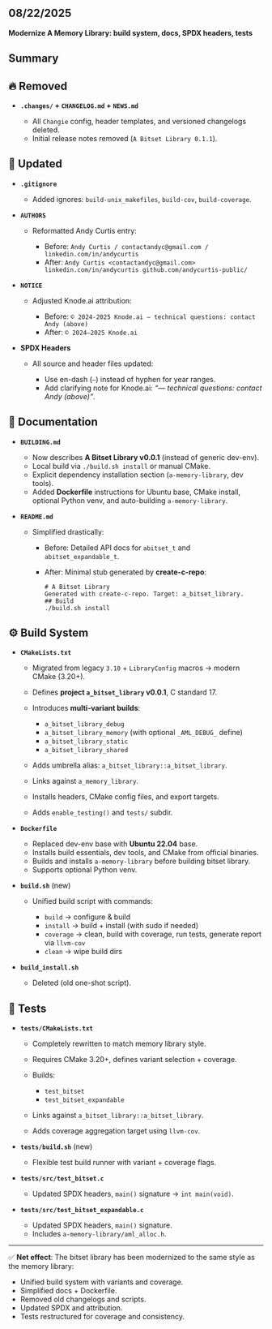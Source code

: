 ## 08/22/2025

**Modernize A Memory Library: build system, docs, SPDX headers, tests**

## Summary

## 🔥 Removed

* **`.changes/` + `CHANGELOG.md` + `NEWS.md`**

    * All `Changie` config, header templates, and versioned changelogs deleted.
    * Initial release notes removed (`A Bitset Library 0.1.1`).

## 📝 Updated

* **`.gitignore`**

    * Added ignores: `build-unix_makefiles`, `build-cov`, `build-coverage`.
* **`AUTHORS`**

    * Reformatted Andy Curtis entry:

        * Before: `Andy Curtis / contactandyc@gmail.com / linkedin.com/in/andycurtis`
        * After: `Andy Curtis <contactandyc@gmail.com> linkedin.com/in/andycurtis github.com/andycurtis-public/`
* **`NOTICE`**

    * Adjusted Knode.ai attribution:

        * Before: `© 2024-2025 Knode.ai — technical questions: contact Andy (above)`
        * After: `© 2024–2025 Knode.ai`
* **SPDX Headers**

    * All source and header files updated:

        * Use en-dash (`–`) instead of hyphen for year ranges.
        * Add clarifying note for Knode.ai: *“— technical questions: contact Andy (above)”*.

## 📖 Documentation

* **`BUILDING.md`**

    * Now describes **A Bitset Library v0.0.1** (instead of generic dev-env).
    * Local build via `./build.sh install` or manual CMake.
    * Explicit dependency installation section (`a-memory-library`, dev tools).
    * Added **Dockerfile** instructions for Ubuntu base, CMake install, optional Python venv, and auto-building `a-memory-library`.
* **`README.md`**

    * Simplified drastically:

        * Before: Detailed API docs for `abitset_t` and `abitset_expandable_t`.
        * After: Minimal stub generated by **create-c-repo**:

          ```
          # A Bitset Library
          Generated with create-c-repo. Target: a_bitset_library.
          ## Build
          ./build.sh install
          ```

## ⚙️ Build System

* **`CMakeLists.txt`**

    * Migrated from legacy `3.10` + `LibraryConfig` macros → modern CMake (3.20+).
    * Defines **project `a_bitset_library` v0.0.1**, C standard 17.
    * Introduces **multi-variant builds**:

        * `a_bitset_library_debug`
        * `a_bitset_library_memory` (with optional `_AML_DEBUG_` define)
        * `a_bitset_library_static`
        * `a_bitset_library_shared`
    * Adds umbrella alias: `a_bitset_library::a_bitset_library`.
    * Links against `a_memory_library`.
    * Installs headers, CMake config files, and export targets.
    * Adds `enable_testing()` and `tests/` subdir.
* **`Dockerfile`**

    * Replaced dev-env base with **Ubuntu 22.04** base.
    * Installs build essentials, dev tools, and CMake from official binaries.
    * Builds and installs `a-memory-library` before building bitset library.
    * Supports optional Python venv.
* **`build.sh`** (new)

    * Unified build script with commands:

        * `build` → configure & build
        * `install` → build + install (with sudo if needed)
        * `coverage` → clean, build with coverage, run tests, generate report via `llvm-cov`
        * `clean` → wipe build dirs
* **`build_install.sh`**

    * Deleted (old one-shot script).

## 🧪 Tests

* **`tests/CMakeLists.txt`**

    * Completely rewritten to match memory library style.
    * Requires CMake 3.20+, defines variant selection + coverage.
    * Builds:

        * `test_bitset`
        * `test_bitset_expandable`
    * Links against `a_bitset_library::a_bitset_library`.
    * Adds coverage aggregation target using `llvm-cov`.
* **`tests/build.sh`** (new)

    * Flexible test build runner with variant + coverage flags.
* **`tests/src/test_bitset.c`**

    * Updated SPDX headers, `main()` signature → `int main(void)`.
* **`tests/src/test_bitset_expandable.c`**

    * Updated SPDX headers, `main()` signature.
    * Includes `a-memory-library/aml_alloc.h`.

---

✅ **Net effect**:
The bitset library has been modernized to the same style as the memory library:

* Unified build system with variants and coverage.
* Simplified docs + Dockerfile.
* Removed old changelogs and scripts.
* Updated SPDX and attribution.
* Tests restructured for coverage and consistency.
